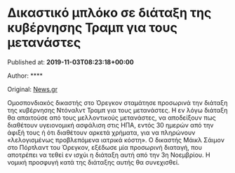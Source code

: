 
# Δικαστικό μπλόκο σε διάταξη της κυβέρνησης Τραμπ για τους μετανάστες

Published at: **2019-11-03T08:23:18+00:00**

Author: ****

Original: [News.gr](https://www.news.gr/kosmos/article/2017150/dikastiko-bloko-se-diataxi-tis-kivernisis-trab-gia-tous-metanastes.html)

Ομοσπονδιακός δικαστής στο Όρεγκον σταμάτησε προσωρινά την διάταξη της κυβέρνησης Ντόναλντ Τραμπ για τους μετανάστες.
Η εν λόγω διάταξη θα απαιτούσε από τους μελλοντικούς μετανάστες, να αποδείξουν πως διαθέτουν υγειονομική ασφάλιση στις ΗΠΑ, εντός 30 ημερών από την άφιξή τους ή ότι διαθέτουν αρκετά χρήματα, για να πληρώνουν «λελογισμένως προβλεπόμενα ιατρικά κόστη».
Ο δικαστής Μάικλ Σάιμον στο Πόρτλαντ του Όρεγκον, εξέδωσε μία προσωρινή διαταγή, που αποτρέπει να τεθεί εν ισχύι η διάταξη αυτή από την 3η Νοεμβρίου. Η νομική προσφυγή κατά της διάταξης αυτής θα συνεχισθεί.
